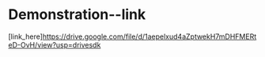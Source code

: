 # Demonstration--link
[link_here]https://drive.google.com/file/d/1aepelxud4aZptwekH7mDHFMERteD-OvH/view?usp=drivesdk
